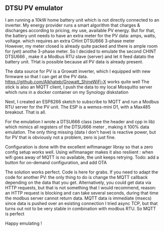 ## DTSU PV emulator

I am running a 10kW home battery unit which is not directly connected to an inverter. My energy provider runs a smart algorithm that charges & discharges according to pricing, my use, available  PV energy.
But for that, the battery unit needs to have an extra meter for the PV data: amps, watts, voltage. which requires an extra CHint DTSU666 3-phase meter  
However, my  meter closed is already quite packed and there is ample room for (yet) anothe 3-phase meter. 
So I decided to emulate the second CHINT DTSU666 , make it a Modbus RTU slave (server) and let it feed datato the battery unit. THat is possible because all PV data is already present.

The data source for PV is a Growatt inverter, which I equipped with new firmware so that I can get at the PV data.  https://github.com/Alkhateb/Growatt_ShineWiFi-X works quite well
The stick is also an MQTT client, I push the data to my local Mosquitto server which runs in a docker container on my Synology diskstation

Next, I created an ESP8266 sketch to subscribe to MQTT and run a Modbus RTU server for the PV unit. The ESP is a wemos-mini D1, with a Max485 breakout. That is all.

For the emulation I wrote a DTSU666 class (see the header and cpp in lib) which mimics all registers of the DTSU666 meter , making it  100% data emulation.  The only thing missing (data I don't have) is reactive power, but for  PV that is obviously not a problem, zero is just fine.

Configuration is done with the excellent wifimanager libray so that a zero config setup works well. Using wifimanager makes it also resliient : when wifi goes away of MQTT is no available, the unit keeps retrying.
Todo: add a button for on-demand configuration, and add OTA

The solution works perfect. Code is here for grabs.
If you need to adapt the code for another PV:  the only thing to do is change the MQTT callback depending on the data that you get. Alternatively, you could get data via HTTP requests, but that is not something that I would recommend, reason: an HTTP request is blocking and can take several seconds, during that time the modbus server cannot return data. MQTT data is immediate (msecs) since data is pushed over an esisting connection
I tried async TCP, but that turns out not to be very stable in combination with modbus RTU. So MQTT is perfect

Happy emulating !
